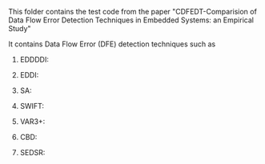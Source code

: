 This folder contains the test code from the paper 
"CDFEDT-Comparision of Data Flow Error Detection Techniques in
 Embedded Systems: an Empirical Study"

It contains Data Flow Error (DFE) detection techniques such as

1) EDDDDI:

2) EDDI:

3) SA:

4) SWIFT:

5) VAR3+:

6) CBD:

7) SEDSR:
